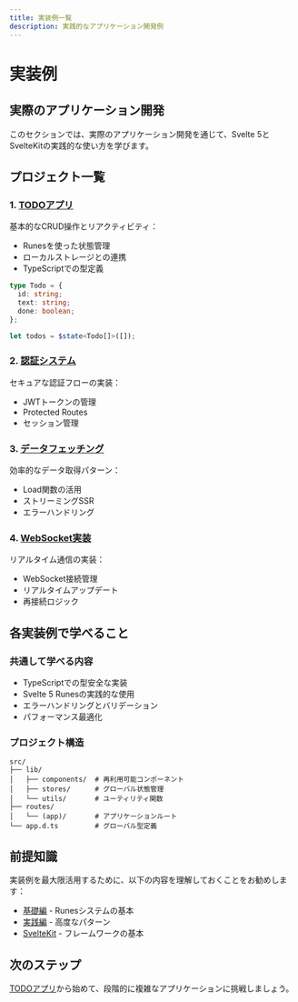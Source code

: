 ```yaml
---
title: 実装例一覧
description: 実践的なアプリケーション開発例
---
```


# 実装例

## 実際のアプリケーション開発

このセクションでは、実際のアプリケーション開発を通じて、Svelte 5とSvelteKitの実践的な使い方を学びます。

## プロジェクト一覧

### 1. [TODOアプリ](/examples/todo-app/)

基本的なCRUD操作とリアクティビティ：

- Runesを使った状態管理
- ローカルストレージとの連携
- TypeScriptでの型定義

```typescript
type Todo = {
  id: string;
  text: string;
  done: boolean;
};

let todos = $state<Todo[]>([]);
```

### 2. [認証システム](/examples/auth-system/)

セキュアな認証フローの実装：

- JWTトークンの管理
- Protected Routes
- セッション管理

### 3. [データフェッチング](/examples/data-fetching/)

効率的なデータ取得パターン：

- Load関数の活用
- ストリーミングSSR
- エラーハンドリング

### 4. [WebSocket実装](/examples/websocket/)

リアルタイム通信の実装：

- WebSocket接続管理
- リアルタイムアップデート
- 再接続ロジック

## 各実装例で学べること

### 共通して学べる内容

- TypeScriptでの型安全な実装
- Svelte 5 Runesの実践的な使用
- エラーハンドリングとバリデーション
- パフォーマンス最適化

### プロジェクト構造

```
src/
├── lib/
│   ├── components/  # 再利用可能コンポーネント
│   ├── stores/      # グローバル状態管理
│   └── utils/       # ユーティリティ関数
├── routes/
│   └── (app)/       # アプリケーションルート
└── app.d.ts         # グローバル型定義
```

## 前提知識

実装例を最大限活用するために、以下の内容を理解しておくことをお勧めします：

- [基礎編](/basics/) - Runesシステムの基本
- [実践編](/advanced/) - 高度なパターン
- [SvelteKit](/sveltekit/) - フレームワークの基本

## 次のステップ

[TODOアプリ](/examples/todo-app/)から始めて、段階的に複雑なアプリケーションに挑戦しましょう。